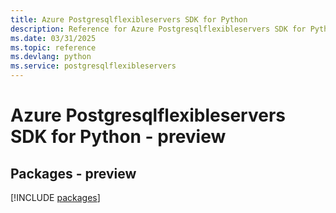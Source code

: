 ```yaml
---
title: Azure Postgresqlflexibleservers SDK for Python
description: Reference for Azure Postgresqlflexibleservers SDK for Python
ms.date: 03/31/2025
ms.topic: reference
ms.devlang: python
ms.service: postgresqlflexibleservers
---
```

# Azure Postgresqlflexibleservers SDK for Python - preview
## Packages - preview
[!INCLUDE [packages](postgresqlflexibleservers-index.md)]